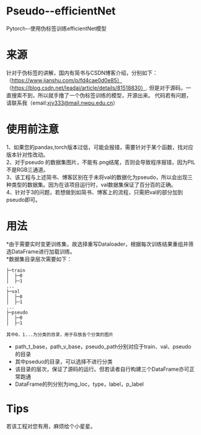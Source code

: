 # Pseudo--efficientNet
Pytorch--使用伪标签训练efficientNet模型
# 来源
针对于伪标签的讲解，国内有简书与CSDN博客介绍，分别如下：
（https://www.jianshu.com/p/fd4cae0d0e85）
（https://blog.csdn.net/leadai/article/details/81518830）.
但是对于源码，一直搜索不到，所以就手撸了一个伪标签训练的模型，开源出来。
代码若有问题，请联系我（email:xjy333@mail.nwpu.edu.cn）
# 使用前注意
1、如果您的pandas,torch版本过低，可能会报错，需要针对于某个函数，找对应版本针对性改动。  
2、对于pseudo 的数据集图片，不能有.png结尾，否则会导致程序报错，因为PIL不是RGB三通道。  
3、该工程与上述简书、博客区别在于未将val的数据化为pseudo，所以会出现三种类型的数据集。因为在该项目运行时，val数据集保证了百分百的正确。  
4、针对于3的问题，若想做到如简书、博客上的流程，只需把val的部分加到pseudo即可。  
# 用法
*由于需要实时变更训练集，故选择重写Dataloader，根据每次训练结果重组并筛选DataFrame进行加载训练。  
*数据集目录层次需要如下：  
  
    ├─train  
    │  ├─0  
    │  ├─1    
    ...    
    ├─val  
    │  ├─0  
    │  ├─1    
    ...  
    ├─pseudo  
    │  ├─0  
    │  ├─1    
  
    其中0，1...为分类的目录，用于存放各个分类的图片  
* path_t_base，path_v_base，pseudo_path分别对应于train、val、pseudo的目录  
* 其中pseduo的目录，可以选择不进行分类  
* 该目录的层次，保证了源码的运行。但若读者自行构建三个DataFrame亦可正常跑通  
* DataFrame的列分别为img_loc，type，label，p_label  
# Tips  
若该工程对您有用，麻烦给个小星星。  


